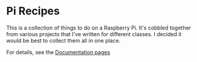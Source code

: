 # Pi Recipes

This is a collection of things to do on a Raspberry Pi. It's cobbled together from various projects that I've written for different classes. I decided it would be best to collect them all in one place.

For details, see the [Documentation pages](https://tigoe.github.io/PiRecipes/)
